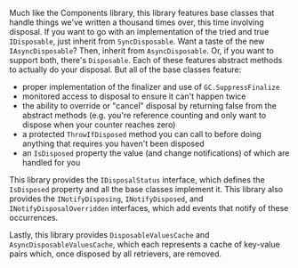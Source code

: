 Much like the Components library, this library features base classes that handle things we've written a thousand times over, this time involving disposal. If you want to go with an implementation of the tried and true `IDisposable`, just inherit from `SyncDisposable`. Want a taste of the new `IAsyncDisposable`? Then, inherit from `AsyncDisposable`. Or, if you want to support both, there's `Disposable`. Each of these features abstract methods to actually do your disposal. But all of the base classes feature:

* proper implementation of the finalizer and use of `GC.SuppressFinalize`
* monitored access to disposal to ensure it can't happen twice
* the ability to override or "cancel" disposal by returning false from the abstract methods (e.g. you're reference counting and only want to dispose when your counter reaches zero)
* a protected `ThrowIfDisposed` method you can call to before doing anything that requires you haven't been disposed
* an `IsDisposed` property the value (and change notifications) of which are handled for you

This library provides the `IDisposalStatus` interface, which defines the `IsDisposed` property and all the base classes implement it. This library also provides the `INotifyDisposing`, `INotifyDisposed`, and `INotifyDisposalOverridden` interfaces, which add events that notify of these occurrences.

Lastly, this library provides `DisposableValuesCache` and `AsyncDisposableValuesCache`, which each represents a cache of key-value pairs which, once disposed by all retrievers, are removed.